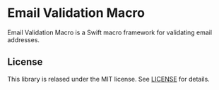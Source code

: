 # Email Validation Macro

Email Validation Macro is a Swift macro framework for validating email addresses.

## License

This library is relased under the MIT license. See [LICENSE](LICENSE) for details.